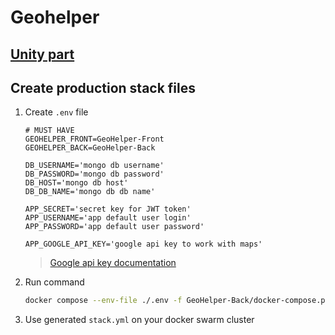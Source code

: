 # Geohelper

## [Unity part](https://github.com/RTUITLab/GeoHelperUnity)

## Create production stack files
1. Create `.env` file
    ```env
    # MUST HAVE
    GEOHELPER_FRONT=GeoHelper-Front
    GEOHELPER_BACK=GeoHelper-Back

    DB_USERNAME='mongo db username'
    DB_PASSWORD='mongo db password'
    DB_HOST='mongo db host'
    DB_DB_NAME='mongo db db name'

    APP_SECRET='secret key for JWT token'
    APP_USERNAME='app default user login'
    APP_PASSWORD='app default user password'

    APP_GOOGLE_API_KEY='google api key to work with maps'
    ```
    > [Google api key documentation](https://developers.google.com/maps/documentation/javascript/get-api-key)
2. Run command
    ```bash
    docker compose --env-file ./.env -f GeoHelper-Back/docker-compose.prod.yml -f GeoHelper-Front/docker-compose.prod.yml config > ./stack.yml
    ```
3. Use generated `stack.yml` on your docker swarm cluster
